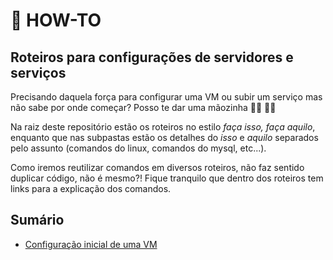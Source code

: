 # 📝 HOW-TO

## Roteiros para configurações de servidores e serviços

Precisando daquela força para configurar uma VM ou subir um serviço mas não sabe por onde começar? Posso te dar uma mãozinha 🤜🏻 🤛🏻

Na raiz deste repositório estão os roteiros no estilo *faça isso, faça aquilo*, enquanto que nas subpastas estão os detalhes do *isso* e *aquilo* separados pelo assunto (comandos do linux, comandos do mysql, etc...). 

Como iremos reutilizar comandos em diversos roteiros, não faz sentido duplicar código, não é mesmo?! Fique tranquilo que dentro dos roteiros tem links para a explicação dos comandos.

## Sumário
- [Configuração inicial de uma VM](https://github.com/francoisjun/how-to/blob/main/configuracao_inicial_vm.md)